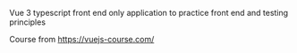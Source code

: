 Vue 3 typescript front end only application to practice front end and testing principles

Course from https://vuejs-course.com/
